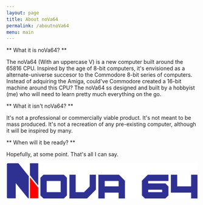 ```yaml
---
layout: page
title: About noVa64
permalink: /aboutnoVa64
menu: main
---
```


** What it is noVa64? **

The noVa64 (With an uppercase V) is a new computer built around the 65816 CPU. Inspired by the age of 8-bit computers, it's envisioned as a alternate-universe succesor to the Commodore 8-bit series of computers. Instead of adquiring the Amiga, could've Commodore created a 16-bit machine around this CPU? The noVa64 ss designed and built by a hobbyist (me) who will need to learn pretty much everything on the go.

** What it isn't noVa64? **

It's not a professional or commercially viable product.  It's not meant to be mass produced. It's not a recreation of any pre-existing computer, although it will be inspired by many.

** When will it be ready? **

Hopefully, at some point. That's all I can say.

![noVa64 logo](https://raw.githubusercontent.com/dmolinagarcia/nova64/main/docs/img/logo_nova64_big.png)